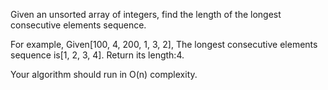 
Given an unsorted array of integers, find the length of the longest consecutive elements sequence.

For example,
Given[100, 4, 200, 1, 3, 2],
The longest consecutive elements sequence is[1, 2, 3, 4]. Return its length:4.

Your algorithm should run in O(n) complexity.

